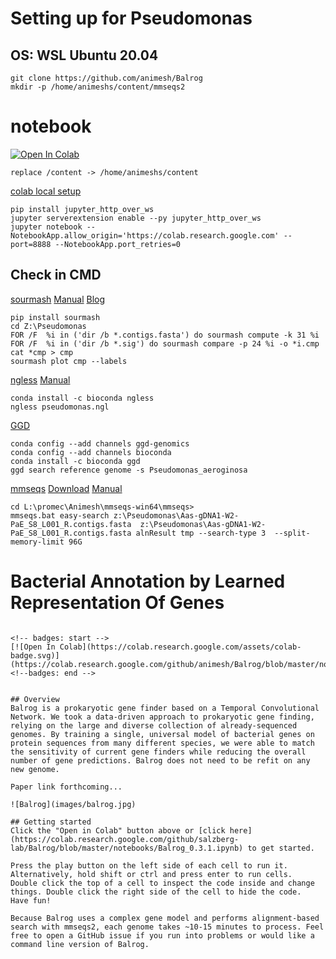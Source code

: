 # Setting up for Pseudomonas 

## OS: WSL Ubuntu 20.04 
```
git clone https://github.com/animesh/Balrog
mkdir -p /home/animeshs/content/mmseqs2
```

# notebook 
<!-- badges: start -->
[![Open In Colab](https://colab.research.google.com/assets/colab-badge.svg)](https://colab.research.google.com/github/animesh/Balrog/blob/master/notebooks/Balrog_0.3.1.ipynb)
<!--badges: end -->
```
replace /content -> /home/animeshs/content
```

[colab local setup](https://research.google.com/colaboratory/local-runtimes.html)
```
pip install jupyter_http_over_ws
jupyter serverextension enable --py jupyter_http_over_ws
jupyter notebook --NotebookApp.allow_origin='https://colab.research.google.com' --port=8888 --NotebookApp.port_retries=0
```

## Check in CMD
[sourmash](https://github.com/dib-lab/sourmash)
[Manual](https://sourmash.readthedocs.io/en/latest/command-line.html#an-example)
[Blog](http://ivory.idyll.org/blog/2020-sourmash-gtdb-oddities.html)
```
pip install sourmash
cd Z:\Pseudomonas
FOR /F  %i in ('dir /b *.contigs.fasta') do sourmash compute -k 31 %i
FOR /F  %i in ('dir /b *.sig') do sourmash compare -p 24 %i -o *i.cmp
cat *cmp > cmp
sourmash plot cmp --labels
```

[ngless](https://github.com/ngless-toolkit/ngless)
[Manual](https://ngless.embl.de/tutorial-gut-metagenomics.html#)
```
conda install -c bioconda ngless 
ngless pseudomonas.ngl
```

[GGD](https://gogetdata.github.io/quick-start.html)
```
conda config --add channels ggd-genomics
conda config --add channels bioconda
conda install -c bioconda ggd
ggd search reference genome -s Pseudomonas_aeroginosa
```


[mmseqs](https://mmseqs.com/)
[Download](https://mmseqs.com/latest/mmseqs-win64.zip)
[Manual](https://mmseqs.com/latest/userguide.pdf)
```
cd L:\promec\Animesh\mmseqs-win64\mmseqs>
mmseqs.bat easy-search z:\Pseudomonas\Aas-gDNA1-W2-PaE_S8_L001_R.contigs.fasta  z:\Pseudomonas\Aas-gDNA1-W2-PaE_S8_L001_R.contigs.fasta alnResult tmp --search-type 3  --split-memory-limit 96G
```

# Bacterial Annotation by Learned Representation Of Genes
```

<!-- badges: start -->
[![Open In Colab](https://colab.research.google.com/assets/colab-badge.svg)](https://colab.research.google.com/github/animesh/Balrog/blob/master/notebooks/Balrog_0.3.1.ipynb)
<!--badges: end -->


## Overview
Balrog is a prokaryotic gene finder based on a Temporal Convolutional Network. We took a data-driven approach to prokaryotic gene finding, relying on the large and diverse collection of already-sequenced genomes. By training a single, universal model of bacterial genes on protein sequences from many different species, we were able to match the sensitivity of current gene finders while reducing the overall number of gene predictions. Balrog does not need to be refit on any new genome.

Paper link forthcoming...

![Balrog](images/balrog.jpg)

## Getting started
Click the "Open in Colab" button above or [click here](https://colab.research.google.com/github/salzberg-lab/Balrog/blob/master/notebooks/Balrog_0.3.1.ipynb) to get started. 

Press the play button on the left side of each cell to run it. Alternatively, hold shift or ctrl and press enter to run cells.
Double click the top of a cell to inspect the code inside and change things. Double click the right side of the cell to hide the code.
Have fun!

Because Balrog uses a complex gene model and performs alignment-based search with mmseqs2, each genome takes ~10-15 minutes to process. Feel free to open a GitHub issue if you run into problems or would like a command line version of Balrog.
